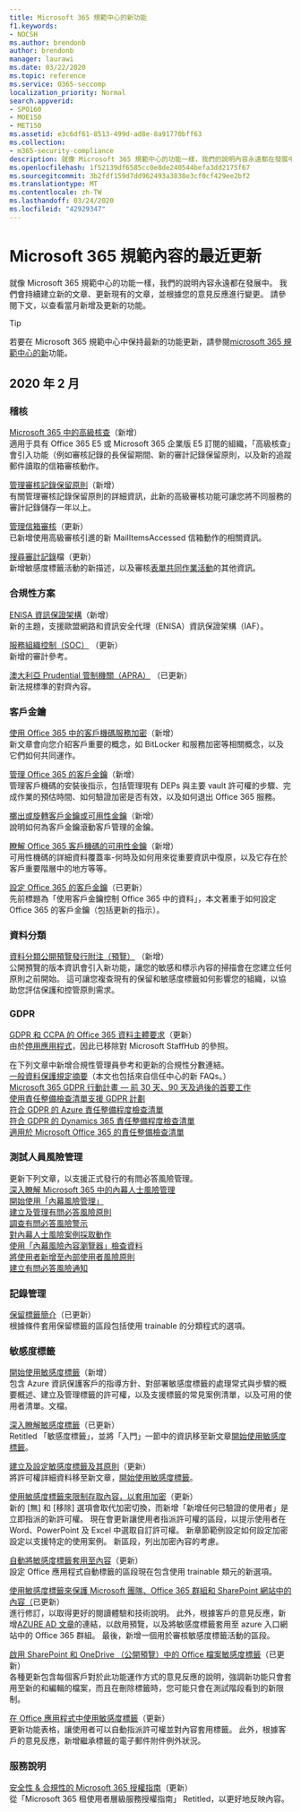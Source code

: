 ```yaml
---
title: Microsoft 365 規範中心的新功能
f1.keywords:
- NOCSH
ms.author: brendonb
author: brendonb
manager: laurawi
ms.date: 03/22/2020
ms.topic: reference
ms.service: O365-seccomp
localization_priority: Normal
search.appverid:
- SPO160
- MOE150
- MET150
ms.assetid: e3c6df61-8513-499d-ad8e-8a91770bff63
ms.collection:
- m365-security-compliance
description: 就像 Microsoft 365 規範中心的功能一樣，我們的說明內容永遠都在發展中。 我們會持續建立新的文章、更新現有的文章，並根據您的意見反應進行變更。 瞭解本月新增及更新的功能。
ms.openlocfilehash: 1f52139df6585cc0e8de240544befa3dd2175f67
ms.sourcegitcommit: 3b2fdf159d7dd962493a3838e3cf0cf429ee2bf2
ms.translationtype: MT
ms.contentlocale: zh-TW
ms.lasthandoff: 03/24/2020
ms.locfileid: "42929347"
---
```

# <a name="recent-updates-to-microsoft-365-compliance-content"></a>Microsoft 365 規範內容的最近更新

就像 Microsoft 365 規範中心的功能一樣，我們的說明內容永遠都在發展中。 我們會持續建立新的文章、更新現有的文章，並根據您的意見反應進行變更。 請參閱下文，以查看當月新增及更新的功能。

> [!TIP]
> 若要在 Microsoft 365 規範中心中保持最新的功能更新，請參閱[microsoft 365 規範中心的新](whats-new.md)功能。

## <a name="february-2020"></a>2020 年 2 月

### <a name="auditing"></a>稽核

[Microsoft 365 中的高級核查](advanced-audit.md)（新增）<br>適用于具有 Office 365 E5 或 Microsoft 365 企業版 E5 訂閱的組織，「高級核查」會引入功能（例如審核記錄的長保留期間、新的審計記錄保留原則，以及新的追蹤郵件讀取的信箱審核動作。

[管理審核記錄保留原則](audit-log-retention-policies.md)（新增）<br>有關管理審核記錄保留原則的詳細資訊，此新的高級審核功能可讓您將不同服務的審計記錄儲存一年以上。

[管理信箱審核](enable-mailbox-auditing.md#logon-types-and-mailbox-actions)（更新）<br>已新增使用高級審核引進的新 MailItemsAccessed 信箱動作的相關資訊。

[搜尋審計記錄](search-the-audit-log-in-security-and-compliance.md#sensitivity-label-activities)檔（更新）<br>新增敏感度標籤活動的新描述，以及審核[表單共同作業活動](search-the-audit-log-in-security-and-compliance.md#forms-activities-performed-by-co-authors-and-anonymous-responders)的其他資訊。

### <a name="compliance-offerings"></a>合規性方案

[ENISA 資訊保證架構](offering-enisa.md)（新增）<br>新的主題，支援歐盟網路和資訊安全代理（ENISA）資訊保證架構（IAF）。

[服務組織控制（SOC）](offering-SOC.md) （更新）<br>新增的審計參考。

[澳大利亞 Prudential 管制機關（APRA）](offering-APRA-Australia.md) （已更新）<br>新法規標準的對齊內容。

### <a name="customer-key"></a>客戶金鑰

[使用 Office 365 中的客戶機碼服務加密](customer-key-overview.md)（新增）<br>新文章會向您介紹客戶重要的概念，如 BitLocker 和服務加密等相關概念，以及它們如何共同運作。

[管理 Office 365 的客戶金鑰](customer-key-manage.md)（新增）<br>管理客戶機碼的安裝後指示，包括管理現有 DEPs 與主要 vault 許可權的步驟、完成作業的預估時間、如何驗證加密是否有效，以及如何退出 Office 365 服務。

[擲出或旋轉客戶金鑰或可用性金鑰](customer-key-availability-key-roll.md)（新增）<br>說明如何為客戶金鑰滾動客戶管理的金鑰。

[瞭解 Office 365 客戶機碼的可用性金鑰](customer-key-availability-key-understand.md)（新增）<br>可用性機碼的詳細資料覆蓋率-何時及如何用來從重要資訊中復原，以及它存在於客戶重要階層中的地方等等。

[設定 Office 365 的客戶金鑰](customer-key-set-up.md)（已更新）<br>先前標題為「使用客戶金鑰控制 Office 365 中的資料」，本文著重于如何設定 Office 365 的客戶金鑰（包括更新的指示）。

### <a name="data-classification"></a>資料分類

[資料分類公開預覽發行附注（預覽）](data-classification-pub-preview-relnotes.md) （新增）<br>公開預覽的版本資訊會引入新功能，讓您的敏感和標示內容的掃描會在您建立任何原則之前開始。 這可讓您複查現有的保留和敏感度標籤如何影響您的組織，以協助您評估保護和控管原則需求。

### <a name="gdpr"></a>GDPR

[GDPR 和 CCPA 的 Office 365 資料主體要求](gdpr-dsr-Office365.md)（更新）<br>由於[停用應用程式](https://docs.microsoft.com/microsoftteams/expand-teams-across-your-org/shifts/microsoft-staffhub-to-be-retired)，因此已移除對 Microsoft StaffHub 的參照。

在下列文章中新增合規性管理員參考和更新的合規性分數連結。<br>
[一般資料保護規定摘要](gdpr.md)（本文也包括來自信任中心的新 FAQs。）<br>
[Microsoft 365 GDPR 行動計畫 — 前 30 天、90 天及過後的首要工作](gdpr-action-plan.md)<br>
[使用責任整備檢查清單支援 GDPR 計劃](gdpr-arc.md)<br>
[符合 GDPR 的 Azure 責任整備程度檢查清單](gdpr-arc-Azure.md)<br>
[符合 GDPR 的 Dynamics 365 責任整備程度檢查清單](gdpr-arc-Dynamics365.md)<br>
[適用於 Microsoft Office 365 的責任整備檢查清單](gdpr-arc-Office365.md)<br>

### <a name="insider-risk-management"></a>測試人員風險管理

更新下列文章，以支援正式發行的有問必答風險管理。<br>
[深入瞭解 Microsoft 365 中的內幕人士風險管理](insider-risk-management.md)<br>
[開始使用「內幕風險管理」](insider-risk-management-configure.md)<br>
[建立及管理有問必答風險原則](insider-risk-management-policies.md)<br>
[調查有問必答風險警示](insider-risk-management-alerts.md)<br>
[對內幕人士風險案例採取動作](insider-risk-management-cases.md)<br>
[使用「內幕風險內容瀏覽器」檢查資料](insider-risk-management-content-explorer.md)<br>
[將使用者新增至內部使用者風險原則](insider-risk-management-users.md)<br>
[建立有問必答風險通知](insider-risk-management-notices.md)<br>

### <a name="records-management"></a>記錄管理

[保留標籤簡介](labels.md)（已更新）<br>根據條件套用保留標籤的區段包括使用 trainable 的分類程式的選項。

### <a name="sensitivity-labels"></a>敏感度標籤

[開始使用敏感度標籤](get-started-with-sensitivity-labels.md)（新增）<br>包含 Azure 資訊保護客戶的指導方針、對部署敏感度標籤的處理常式與步驟的概要概述、建立及管理標籤的許可權，以及支援標籤的常見案例清單，以及可用的使用者清單。文檔。

[深入瞭解敏感度標籤](sensitivity-labels.md)（已更新）<br>Retitled 「敏感度標籤」，並將「入門」一節中的資訊移至新文章[開始使用敏感度標籤](get-started-with-sensitivity-labels.md)。

[建立及設定敏感度標籤及其原則](create-sensitivity-labels.md)（更新）<br>將許可權詳細資料移至新文章，[開始使用敏感度標籤](get-started-with-sensitivity-labels.md)。

[使用敏感度標籤來限制存取內容，以套用加密](encryption-sensitivity-labels.md)（更新）<br>新的 [無] 和 [移除] 選項會取代加密切換，而新增「新增任何已驗證的使用者」是立即指派的新許可權。 現在會更新讓使用者指派許可權的區段，以提示使用者在 Word、PowerPoint 及 Excel 中選取自訂許可權。 新章節範例設定如何設定加密設定以支援特定的使用案例。 新區段，列出加密內容的考慮。

[自動將敏感度標籤套用至內容](apply-sensitivity-label-automatically.md#how-to-configure-auto-labeling-for-office-apps)（更新）<br>設定 Office 應用程式自動標籤的區段現在包含使用 trainable 類元的新選項。

[使用敏感度標籤來保護 Microsoft 團隊、Office 365 群組和 SharePoint 網站中的內容（](sensitivity-labels-teams-groups-sites.md)已更新）<br>進行修訂，以取得更好的閱讀體驗和技術說明。 此外，根據客戶的意見反應，新增[AZURE AD 文章](https://docs.microsoft.com/azure/active-directory/users-groups-roles/groups-assign-sensitivity-labels)的連結，以啟用預覽，以及將敏感度標籤套用至 azure 入口網站中的 Office 365 群組。 最後，新增一個用於審核敏感度標籤活動的區段。

[啟用 SharePoint 和 OneDrive （公開預覽）中的 Office 檔案敏感度標籤](sensitivity-labels-sharepoint-onedrive-files.md)（已更新）<br>各種更新包含每個客戶對於此功能運作方式的意見反應的說明，強調新功能只會套用至新的和編輯的檔案，而且在刪除標籤時，您可能只會在測試階段看到的新限制。

[在 Office 應用程式中使用敏感度標籤](sensitivity-labels-office-apps.md)（更新）<br>更新功能表格，讓使用者可以自動指派許可權並對內容套用標籤。 此外，根據客戶的意見反應，新增繼承標籤的電子郵件附件例外狀況。

### <a name="service-descriptions"></a>服務說明

[安全性 & 合規性的 Microsoft 365 授權指南](https://docs.microsoft.com/office365/servicedescriptions/microsoft-365-service-descriptions/microsoft-365-tenantlevel-services-licensing-guidance/microsoft-365-security-compliance-licensing-guidance)（更新）<br>從「Microsoft 365 租使用者層級服務授權指南」 Retitled，以更好地反映內容。

